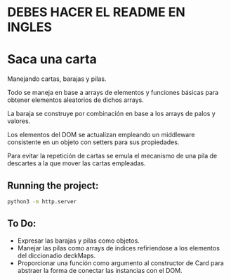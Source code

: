 # DEBES HACER EL README EN INGLES

# Saca una carta

Manejando cartas, barajas y pilas.

Todo se maneja en base a arrays de elementos y funciones básicas para obtener elementos aleatorios de dichos arrays.

La baraja se construye por combinación en base a los arrays de palos y valores.

Los elementos del DOM se actualizan empleando un middleware consistente en un objeto con setters para sus propiedades.

Para evitar la repetición de cartas se emula el mecanismo de una pila de descartes a la que mover las cartas empleadas.

## Running the project:

```bash
python3 -m http.server
```

## To Do:
* Expresar las barajas y pilas como objetos.
* Manejar las pilas como arrays de indices refiriendose a los elementos del diccionadio deckMaps.
* Proporcionar una función como argumento al constructor de Card para abstraer la forma de conectar las instancias con el DOM.
